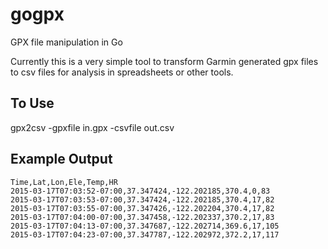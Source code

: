 # gogpx
GPX file manipulation in Go

Currently this is a very simple tool to transform Garmin generated gpx files to csv files for analysis in
spreadsheets or other tools.

## To Use

gpx2csv -gpxfile in.gpx -csvfile out.csv

## Example Output
```
Time,Lat,Lon,Ele,Temp,HR
2015-03-17T07:03:52-07:00,37.347424,-122.202185,370.4,0,83
2015-03-17T07:03:53-07:00,37.347424,-122.202185,370.4,17,82
2015-03-17T07:03:55-07:00,37.347426,-122.202204,370.4,17,82
2015-03-17T07:04:00-07:00,37.347458,-122.202337,370.2,17,83
2015-03-17T07:04:13-07:00,37.347687,-122.202714,369.6,17,105
2015-03-17T07:04:23-07:00,37.347787,-122.202972,372.2,17,117
```
